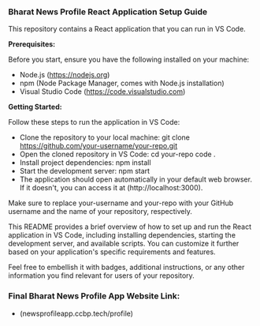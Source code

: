 ### Bharat News Profile React Application Setup Guide



This repository contains a React application that you can run in VS Code.

**Prerequisites:**

Before you start, ensure you have the following installed on your machine:

- Node.js (https://nodejs.org)
- npm (Node Package Manager, comes with Node.js installation)
- Visual Studio Code (https://code.visualstudio.com)


**Getting Started:**

Follow these steps to run the application in VS Code:

- Clone the repository to your local machine:
  git clone https://github.com/your-username/your-repo.git
- Open the cloned repository in VS Code:
  cd your-repo
  code .
- Install project dependencies:
  npm install
- Start the development server:
  npm start
- The application should open automatically in your default web browser. If it doesn't, you can access it at (http://localhost:3000).

Make sure to replace your-username and your-repo with your GitHub username and the name of your repository, respectively.

This README provides a brief overview of how to set up and run the React application in VS Code, including installing dependencies, starting the development server, and available scripts. You can customize it further based on your application's specific requirements and features.

Feel free to embellish it with badges, additional instructions, or any other information you find relevant for users of your repository.

### Final Bharat News Profile App Website Link:
- (newsprofileapp.ccbp.tech/profile)
